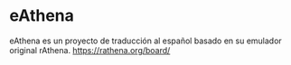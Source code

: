 # eAthena
eAthena es un proyecto de traducción al español basado en su emulador original rAthena. https://rathena.org/board/
